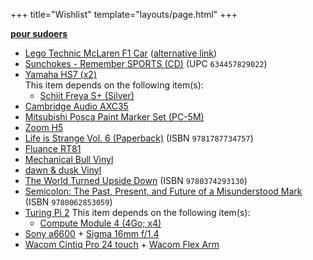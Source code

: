 +++
title="Wishlist"
template="layouts/page.html"
+++

**[pour sudoers](https://github.com/doamatto/doamatto.xyz/edit/main/content/wishlist.md)**

- [Lego Technic McLaren F1 Car](https://www.lego.com/en-us/product/mclaren-formula-1-race-car-42141) ([alternative link](https://www.mclarenstore.com/products/mclaren-lego-car-model))
- [Sunchokes - Remember SPORTS (CD)](https://remembersports.bandcamp.com/album/sunchokes-deluxe-edition) (UPC `634457829022`)
- [Yamaha HS7 (x2)](https://smile.amazon.com/dp/B00CFOXHGS)<br/>
  This item depends on the following item(s):
  - [Schiit Freya S+ (Silver)](https://www.schiit.com/products/freya-s)
- [Cambridge Audio AXC35](https://www.cambridgeaudio.com/products/hi-fi/ax/axc35)
- [Mitsubishi Posca Paint Marker Set (PC-5M)](https://amzn.to/3Leun0z)
- [Zoom H5](https://zoomcorp.com/en/us/handheld-recorders/handheld-recorders/h5/)
- [Life is Strange Vol. 6 (Paperback)](https://amzn.to/3HhGng5) (ISBN `9781787734757`)
- [Fluance RT81](https://www.fluance.com/rt81-high-fidelity-vinyl-turntable-record-player-with-premium-cartridge-diamond-needle)
- [Mechanical Bull Vinyl](https://www.discogs.com/master/599554-Kings-Of-Leon-Mechanical-Bull-)
- [dawn & dusk Vinyl](https://merch.mxmtoon.com/products/dawn-dusk-vinyl-eco-mix)
- [The World Turned Upside Down](https://bookshop.org/books/the-world-turned-upside-down-a-history-of-the-chinese-cultural-revolution/9780374293130) (ISBN `9780374293130`)
- [Semicolon: The Past, Present, and Future of a Misunderstood Mark](https://bookshop.org/books/semicolon-the-past-present-and-future-of-a-misunderstood-mark/9780062853059) (ISBN `9780062853059`)
- [Turing Pi 2](https://turingpi.com)
  This item depends on the following item(s):
  - [Compute Module 4 (4Go; x4)](https://www.raspberrypi.com/products/compute-module-4)
- [Sony a6600](https://electronics.sony.com/imaging/interchangeable-lens-cameras/aps-c/p/ilce6600-b) + [Sigma 16mm f/1.4](https://smile.amazon.com/gp/product/B077BWD2BB)
- [Wacom Cintiq Pro 24 touch](https://estore.wacom.com/en-US/wacom-cintiq-pro-24-touch-dth2420k0.html) + [Wacom Flex Arm](https://estore.wacom.com/en-US/wacom-flex-arm-for-cintiq-pro-24-32-ack62803k.html)
